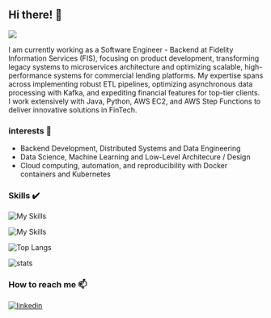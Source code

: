 
<!--
**hoelzer/hoelzer** is a ✨ _special_ ✨ repository because its `README.md` (this file) appears on your GitHub profile.

Here are some ideas to get you started:

- 🔭 I’m currently working on ...
- 🌱 I’m currently learning ...
- 👯 I’m looking to collaborate on ...
- 🤔 I’m looking for help with ...
- 💬 Ask me about ...
- 📫 How to reach me: ...
- 😄 Pronouns: ...
- ⚡ Fun fact: ...
-->

## Hi there! 👋
![](https://komarev.com/ghpvc/?username=kmanoj07&color=blue)

I am currently working as a Software Engineer - Backend at Fidelity Information Services (FIS), focusing on product development, transforming legacy systems to microservices architecture and optimizing scalable, high-performance systems for commercial lending platforms. My expertise spans across implementing robust ETL pipelines, optimizing asynchronous data processing with Kafka, and expediting financial features for top-tier clients. I work extensively with Java, Python, AWS EC2, and AWS Step Functions to deliver innovative solutions in FinTech.

### interests 🔭

* Backend Development, Distributed Systems and Data Engineering
* Data Science, Machine Learning and Low-Level Architecure / Design
* Cloud computing, automation, and reproducibility with Docker containers and Kubernetes

### Skills  :heavy_check_mark:
![My Skills](https://skillicons.dev/icons?i=linux,powershell,bash,java,python,javascript,cpp,c,angular,spring,git,github,docker,flask,babel)

![My Skills](https://skillicons.dev/icons?i=react,scala,aws,azure,kotlin,nodejs,androidstudio,mongodb,mysql,nginx,rabbitmq,redis,kafka,terraform,ts)

![Top Langs](https://github-readme-stats.vercel.app/api/top-langs/?username=kmanoj07&layout=compact&theme=dark)

![stats](https://github-readme-stats.vercel.app/api?username=kmanoj07&show_icons=true&theme=dark)

### How to reach me 📫

[![linkedin](https://skillicons.dev/icons?i=linkedin)](https://www.linkedin.com/in/kmanoj07%C3%B6lzer-39304018a/)
